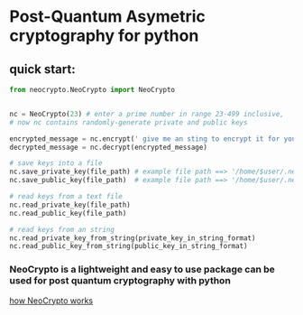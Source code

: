 # Post-Quantum Asymetric cryptography for python
## quick start:

```Python
from neocrypto.NeoCrypto import NeoCrypto


nc = NeoCrypto(23) # enter a prime number in range 23-499 inclusive,
# now nc contains randomly-generate private and public keys

encrypted_message = nc.encrypt(' give me an sting to encrypt it for you :) ')
decrypted_message = nc.decrypt(encrypted_message)

# save keys into a file
nc.save_private_key(file_path) # example file path ==> '/home/$user/.neocrypto/private_key.txt'
nc.save_public_key(file_path)  # example file path ==> '/home/$user/.neocrypto/public_key.txt'

# read keys from a text file
nc.read_private_key(file_path)
nc.read_public_key(file_path)

# read keys from an string 
nc.read_private_key_from_string(private_key_in_string_format)
nc.read_public_key_from_string(public_key_in_string_format)

```

### NeoCrypto is a lightweight and easy to use package can be used for post quantum cryptography with python 
[how NeoCrypto works](https://github.com/neomn/harper-encrypt)
